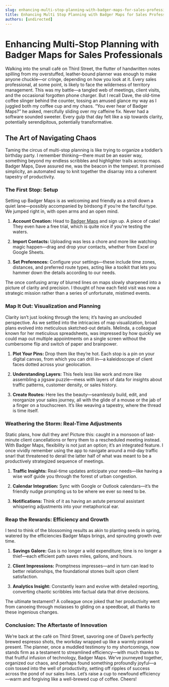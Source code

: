 ```yaml
---
slug: enhancing-multi-stop-planning-with-badger-maps-for-sales-professionals
title: Enhancing Multi Stop Planning with Badger Maps for Sales Professionals
authors: [undirected]
---
```



# Enhancing Multi-Stop Planning with Badger Maps for Sales Professionals

Walking into the small café on Third Street, the flutter of handwritten notes spilling from my overstuffed, leather-bound planner was enough to make anyone chuckle—or cringe, depending on how you look at it. Every sales professional, at some point, is likely to face the wilderness of territory management. This was my battle—a tangled web of meetings, client visits, and the occasional forgotten phone charger. But I recall Dave, the old-time coffee slinger behind the counter, tossing an amused glance my way as I juggled both my coffee cup and my chaos. “You ever hear of Badger Maps?” he asked, mercifully sliding over my caffeine fix. Never had a software sounded sweeter. Every gulp that day felt like a sip towards clarity, potentially serendipitous, potentially transformative.

## The Art of Navigating Chaos

Taming the circus of multi-stop planning is like trying to organize a toddler’s birthday party. I remember thinking—there must be an easier way, something beyond my endless scribbles and highlighter trails across maps. Badger Maps, Dave assured me, was the beacon in the tempest. It promised simplicity, an automated way to knit together the disarray into a coherent tapestry of productivity.

### The First Stop: Setup

Setting up Badger Maps is as welcoming and friendly as a stroll down a quiet lane—possibly accompanied by birdsong if you’re the fanciful type. We jumped right in, with open arms and an open mind.

1. **Account Creation:** Head to [Badger Maps](https://www.badgermapping.com/) and sign up. A piece of cake! They even have a free trial, which is quite nice if you're testing the waters.

2. **Import Contacts:** Uploading was less a chore and more like watching magic happen—drag and drop your contacts, whether from Excel or Google Sheets.  
 
3. **Set Preferences:** Configure your settings—these include time zones, distances, and preferred route types, acting like a toolkit that lets you hammer down the details according to our needs.

The once confusing array of blurred lines on maps slowly sharpened into a picture of clarity and precision. I thought of how each field visit was now a strategic mission rather than a series of unfortunate, mistimed events.

### Map It Out: Visualization and Planning

Clarity isn’t just looking through the lens; it’s having an unclouded perspective. As we settled into the intricacies of map visualization, broad plans evolved into meticulous sketched-out details. Melinda, a colleague known for her meticulous spreadsheets, was impressed by how quickly we could map out multiple appointments on a single screen without the cumbersome flip and switch of paper and brainpower.

1. **Plot Your Pins:** Drop them like they’re hot. Each stop is a pin on your digital canvas, from which you can drill in—a kaleidoscope of client faces dotted across your geolocation. 

2. **Understanding Layers:** This feels less like work and more like assembling a jigsaw puzzle—mess with layers of data for insights about traffic patterns, customer density, or sales history.

3. **Create Routes:** Here lies the beauty—seamlessly build, edit, and reorganize your sales journey, all with the glide of a mouse or the jab of a finger on a touchscreen. It’s like weaving a tapestry, where the thread is time itself.

### Weathering the Storm: Real-Time Adjustments

Static plans, how dull they are! Picture this: caught in a monsoon of last-minute client cancellations or ferry them to a rescheduled meeting instead. With Badger Maps, flexibility is not just an option; it’s an integrated feature. I once vividly remember using the app to navigate around a mid-day traffic snarl that threatened to derail the latter half of what was meant to be a productively strategized sequence of meetings.

1. **Traffic Insights:** Real-time updates anticipate your needs—like having a wise wolf guide you through the forest of urban congestion.

2. **Calendar Integration:** Sync with Google or Outlook calendars—it’s the friendly nudge prompting us to be where we ever so need to be.

3. **Notifications:** Think of it as having an astute personal assistant whispering adjustments into your metaphorical ear.

### Reap the Rewards: Efficiency and Growth

I tend to think of the blossoming results as akin to planting seeds in spring, watered by the efficiencies Badger Maps brings, and sprouting growth over time.

1. **Savings Galore:** Gas is no longer a wild expenditure; time is no longer a thief—each efficient path saves miles, gallons, and hours.

2. **Client Impressions:** Promptness impresses—and in turn can lead to better relationships, the foundational stones built upon client satisfaction.

3. **Analytics Insight:** Constantly learn and evolve with detailed reporting, converting chaotic scribbles into factual data that drive decisions.

The ultimate testament? A colleague once joked that her productivity went from canoeing through molasses to gliding on a speedboat, all thanks to these ingenious changes.

### Conclusion: The Aftertaste of Innovation

We’re back at the café on Third Street, savoring one of Dave’s perfectly brewed espresso shots, the workday wrapped up like a warmly praised present. The planner, once a muddled testimony to my shortcomings, now stands firm as a testament to streamlined efficiency—with much thanks to that fruitful infusion of technology, Badger Maps. We’ve journeyed together, organized our chaos, and perhaps found something profoundly joyful—a coin tossed into the well of productivity, setting off ripples of success across the pond of our sales lives. Let’s raise a cup to newfound efficiency—warm and forgiving like a well-brewed cup of coffee. Cheers!
